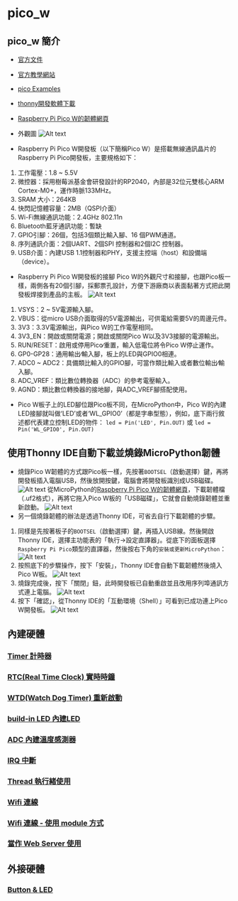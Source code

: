 
# pico_w

## pico_w 簡介

- [官方文件](https://www.raspberrypi.com/documentation/microcontrollers/raspberry-pi-pico.html)

- [官方教學網站](https://projects.raspberrypi.org/en/projects/getting-started-with-the-pico)

- [pico Examples](https://github.com/raspberrypi/pico-micropython-examples/tree/master)

- [thonny開發軟體下載](https://thonny.org/)

- [Raspberry Pi Pico W的韌體網頁](https://micropython.org/download/RPI_PICO_W/)

- 外觀圖
![Alt text](./icons/pico_overview.jpg)

- Raspberry Pi Pico W開發板（以下簡稱Pico W）是搭載無線通訊晶片的Raspberry Pi Pico開發板，主要規格如下：

1. 工作電壓：1.8 ~ 5.5V
1. 微控器：採用樹莓派基金會研發設計的RP2040，內部是32位元雙核心ARM Cortex-M0+，運作時脈133MHz。
1. SRAM 大小：264KB
1. 快閃記憶體容量：2MB（QSPI介面）
1. Wi-Fi無線通訊功能：2.4GHz 802.11n
1. Bluetooth藍牙通訊功能：暫缺
1. GPIO引腳：26個，包括3個類比輸入腳、16 個PWM通道。
1. 序列通訊介面：2個UART、2個SPI 控制器和2個I2C 控制器。
1. USB介面：內建USB 1.1控制器和PHY，支援主控端（host）和設備端（device）。

- Raspberry Pi Pico W開發板的接腳
Pico W的外觀尺寸和接腳，也跟Pico板一樣，兩側各有20個引腳，採郵票孔設計，方便下游廠商以表面黏著方式把此開發板焊接到產品的主板。
![Alt text](./icons/pico_pin.png)

1. VSYS：2 ~ 5V電源輸入腳。
1. VBUS：從micro USB介面取得的5V電源輸出，可供電給需要5V的周邊元件。
1. 3V3：3.3V電源輸出，與Pico W的工作電壓相同。
1. 3V3_EN：開啟或關閉電源；開啟或關閉Pico W以及3V3接腳的電源輸出。
1. RUN/RESET：啟用或停用Pico∕重置，輸入低電位將令Pico W停止運作。
1. GP0-GP28：通用輸出∕輸入腳，板上的LED與GPIO0相連。
1. ADC0 ~ ADC2：具備類比輸入的GPIO腳，可當作類比輸入或者數位輸出∕輸入腳。
1. ADC_VREF：類比數位轉換器（ADC）的參考電壓輸入。
1. AGND：類比數位轉換器的接地腳，與ADC_VREF腳搭配使用。

- Pico W板子上的LED腳位跟Pico板不同，在MicroPython中，Pico W的內建LED接腳就叫做‘LED’或者‘WL_GPIO0’（都是字串型態），例如，底下兩行敘述都代表建立控制LED的物件：
`led = Pin('LED', Pin.OUT)`
或
`led = Pin('WL_GPIO0', Pin.OUT)`

## 使用Thonny IDE自動下載並燒錄MicroPython韌體

- 燒錄Pico W韌體的方式跟Pico板一樣，先按著`BOOTSEL`（啟動選擇）鍵，再將開發板插入電腦USB，然後放開按鍵，電腦會將開發板識別成USB磁碟。
![Alt text](./icons/pio_usb.png)
從MicroPython的[Raspberry Pi Pico W的韌體網頁](https://micropython.org/download/RPI_PICO_W/)，下載韌體檔（.uf2格式），再將它拖入Pico W板的「USB磁碟」，它就會自動燒錄韌體並重新啟動。
![Alt text](./icons/PR_drive.png)
- 另一個燒錄韌體的辦法是透過Thonny IDE，可省去自行下載韌體的步驟。

1. 同樣是先按著板子的`BOOTSEL`（啟動選擇）鍵，再插入USB線。然後開啟Thonny IDE，選擇主功能表的「執行→設定直譯器」。從底下的面板選擇`Raspberry Pi Pico`類型的直譯器，然後按右下角的`安裝或更新MicroPython`：
![Alt text](./icons/flash_micropython_1.png)
1. 按照底下的步驟操作，按下「安裝」，Thonny IDE會自動下載韌體然後燒入Pico W板。
![Alt text](./icons/flash_micropython_2.png)
1. 燒錄完成後，按下「關閉」鈕，此時開發板已自動重啟並且改用序列埠通訊方式連上電腦。
![Alt text](./icons/flash_micropython_3.png)
1. 按下「確認」，從Thonny IDE的「互動環境（Shell）」可看到已成功連上Pico W開發板。
![Alt text](./icons/flash_micropython_4.png)

## 內建硬體

### [Timer 計時器](./0_01_timer/README.md)

### [RTC(Real Time Clock) 實時時鐘](./0_02_RTC/README.md)

### [WTD(Watch Dog Timer) 重新啟動](./0_03_WDT/README.md)

### [build-in LED 內建LED](./0_04_LED/README.md)

### [ADC 內建溫度感測器](./0_05_ADC/README.md)

### [IRQ 中斷](./0_06_IRQ/README.md)

### [Thread 執行緒使用](./0_07_thread/README.md)

### [Wifi 連線](./0_08_wifi/README.md)

### [Wifi 連線 - 使用 module 方式](./0_09_wifi/README.md)

### [當作 Web Server 使用](./0_10_web_server/README.md)

## 外接硬體

### [Button & LED](./1_01_button&led/README.md)

